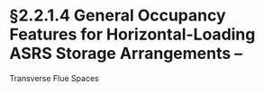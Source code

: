 # §2.2.1.4 General Occupancy Features for Horizontal-Loading ASRS Storage Arrangements –



Transverse Flue Spaces